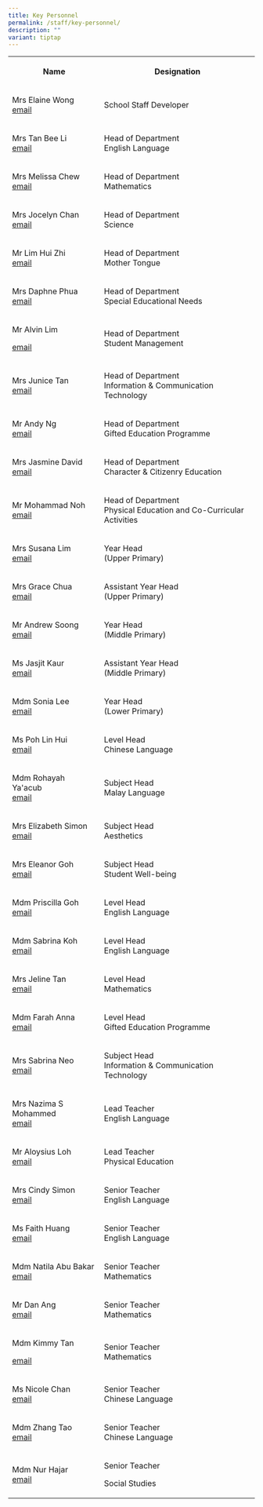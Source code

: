 ```yaml
---
title: Key Personnel
permalink: /staff/key-personnel/
description: ""
variant: tiptap
---
```

<table style="minWidth: 50px">
<colgroup>
<col>
<col>
</colgroup>
<tbody>
<tr>
<th rowspan="1" colspan="1">
<p><strong>Name</strong>
</p>
</th>
<th rowspan="1" colspan="1">
<p><strong>Designation</strong>
</p>
</th>
</tr>
<tr>
<td rowspan="1" colspan="1">
<p>Mrs Elaine Wong
<br><a href="mailto:lam_hui_ern_elaine@schools.gov.sg" rel="noopener noreferrer nofollow" target="_blank">email</a>
</p>
</td>
<td rowspan="1" colspan="1">
<p>School Staff Developer</p>
</td>
</tr>
<tr>
<td rowspan="1" colspan="1">
<p>Mrs Tan Bee Li
<br><a href="mailto:yeu_bee_li@schools.gov.sg" rel="noopener noreferrer nofollow" target="_blank">email</a>
</p>
</td>
<td rowspan="1" colspan="1">
<p>Head of Department
<br>English Language</p>
</td>
</tr>
<tr>
<td rowspan="1" colspan="1">
<p>Mrs Melissa Chew
<br><a href="mailto:ng_mei_paoo_melissa@schools.gov.sg" rel="noopener noreferrer nofollow" target="_blank">email</a>
</p>
</td>
<td rowspan="1" colspan="1">
<p>Head of Department
<br>Mathematics</p>
</td>
</tr>
<tr>
<td rowspan="1" colspan="1">
<p>Mrs Jocelyn Chan
<br><a href="mailto:lin_xiuqin@schools.gov.sg" rel="noopener noreferrer nofollow" target="_blank">email</a>
</p>
</td>
<td rowspan="1" colspan="1">
<p>Head of Department
<br>Science</p>
</td>
</tr>
<tr>
<td rowspan="1" colspan="1">
<p>Mr Lim Hui Zhi
<br><a href="mailto:lim_hui_zhi@schools.gov.sg" rel="noopener noreferrer nofollow" target="_blank">email</a>
</p>
</td>
<td rowspan="1" colspan="1">
<p>Head of Department
<br>Mother Tongue</p>
</td>
</tr>
<tr>
<td rowspan="1" colspan="1">
<p>Mrs Daphne Phua
<br><a href="mailto:goh_siew_leng_daphne@schools.gov.sg" rel="noopener noreferrer nofollow" target="_blank">email</a>
</p>
</td>
<td rowspan="1" colspan="1">
<p>Head of Department
<br>Special Educational Needs</p>
</td>
</tr>
<tr>
<td rowspan="1" colspan="1">
<p>Mr Alvin Lim</p>
<p><a href="mailto:alvin_lim_hsu_jin@schools.gov.sg" rel="noopener noreferrer nofollow" target="_blank">email</a>
</p>
</td>
<td rowspan="1" colspan="1">
<p>Head of Department
<br>Student Management</p>
</td>
</tr>
<tr>
<td rowspan="1" colspan="1">
<p>Mrs Junice Tan
<br><a href="mailto:teo_kwee_siang@schools.gov.sg" rel="noopener noreferrer nofollow" target="_blank">email</a>
</p>
</td>
<td rowspan="1" colspan="1">
<p>Head of Department
<br>Information &amp; Communication Technology</p>
</td>
</tr>
<tr>
<td rowspan="1" colspan="1">
<p>Mr Andy Ng
<br><a href="mailto:ng_ding_xuan@schools.gov.sg" rel="noopener noreferrer nofollow" target="_blank">email</a>
</p>
</td>
<td rowspan="1" colspan="1">
<p>Head of Department
<br>Gifted Education Programme</p>
</td>
</tr>
<tr>
<td rowspan="1" colspan="1">
<p>Mrs Jasmine David
<br><a href="mailto:lim_li_shi_jasmine@schools.gov.sg" rel="noopener noreferrer nofollow" target="_blank">email</a>
</p>
</td>
<td rowspan="1" colspan="1">
<p>Head of Department
<br>Character &amp; Citizenry Education</p>
</td>
</tr>
<tr>
<td rowspan="1" colspan="1">
<p>Mr Mohammad Noh
<br><a href="mailto:mohammad_noh_jaffri@schools.gov.sg" rel="noopener noreferrer nofollow" target="_blank">email</a>
</p>
</td>
<td rowspan="1" colspan="1">
<p>Head of Department
<br>Physical Education and Co-Curricular Activities</p>
</td>
</tr>
<tr>
<td rowspan="1" colspan="1">
<p>Mrs Susana Lim
<br><a href="mailto:lim_siok_fun_susana@schools.gov.sg" rel="noopener noreferrer nofollow" target="_blank">email</a>
</p>
</td>
<td rowspan="1" colspan="1">
<p>Year Head
<br>(Upper Primary)</p>
</td>
</tr>
<tr>
<td rowspan="1" colspan="1">
<p>Mrs Grace Chua
<br><a href="mailto:chua_wee_leng@schools.gov.sg" rel="noopener noreferrer nofollow" target="_blank">email</a>
</p>
</td>
<td rowspan="1" colspan="1">
<p>Assistant Year Head
<br>(Upper Primary)</p>
</td>
</tr>
<tr>
<td rowspan="1" colspan="1">
<p>Mr Andrew Soong
<br><a href="mailto:soong_kheng_fah_andrew@schools.gov.sg" rel="noopener noreferrer nofollow" target="_blank">email</a>
</p>
</td>
<td rowspan="1" colspan="1">
<p>Year Head
<br>(Middle Primary)</p>
</td>
</tr>
<tr>
<td rowspan="1" colspan="1">
<p>Ms Jasjit Kaur
<br><a href="mailto:jasjit_kaur_ranjit_singh@schools.gov.sg" rel="noopener noreferrer nofollow" target="_blank">email</a>
</p>
</td>
<td rowspan="1" colspan="1">
<p>Assistant Year Head
<br>(Middle Primary)</p>
</td>
</tr>
<tr>
<td rowspan="1" colspan="1">
<p>Mdm Sonia Lee
<br><a href="mailto:lee_sock_ping@schools.gov.sg" rel="noopener noreferrer nofollow" target="_blank">email</a>
</p>
</td>
<td rowspan="1" colspan="1">
<p>Year Head
<br>(Lower Primary)</p>
</td>
</tr>
<tr>
<td rowspan="1" colspan="1">
<p>Ms Poh Lin Hui
<br><a href="mailto:poh_lin_hui@schools.gov.sg" rel="noopener noreferrer nofollow" target="_blank">email</a>
</p>
</td>
<td rowspan="1" colspan="1">
<p>Level Head
<br>Chinese Language</p>
</td>
</tr>
<tr>
<td rowspan="1" colspan="1">
<p>Mdm Rohayah Ya'acub
<br><a href="mailto:rohayah_yaacub@schools.gov.sg" rel="noopener noreferrer nofollow" target="_blank">email</a>
</p>
</td>
<td rowspan="1" colspan="1">
<p>Subject Head
<br>Malay Language</p>
</td>
</tr>
<tr>
<td rowspan="1" colspan="1">
<p>Mrs Elizabeth Simon
<br><a href="mailto:elizabeth_simon@schools.gov.sg" rel="noopener noreferrer nofollow" target="_blank">email</a>
</p>
</td>
<td rowspan="1" colspan="1">
<p>Subject Head
<br>Aesthetics</p>
</td>
</tr>
<tr>
<td rowspan="1" colspan="1">
<p>Mrs Eleanor Goh
<br><a href="mailto:eleanor_goh@schools.gov.sg" rel="noopener noreferrer nofollow" target="_blank">email</a>
</p>
</td>
<td rowspan="1" colspan="1">
<p>Subject Head
<br>Student Well-being</p>
</td>
</tr>
<tr>
<td rowspan="1" colspan="1">
<p>Mdm Priscilla Goh
<br><a href="mailto:goh_hwi_ping@schools.gov.sg" rel="noopener noreferrer nofollow" target="_blank">email</a>
</p>
</td>
<td rowspan="1" colspan="1">
<p>Level Head
<br>English Language</p>
</td>
</tr>
<tr>
<td rowspan="1" colspan="1">
<p>Mdm Sabrina Koh
<br><a href="mailto:koh_rui_en_sabrina@schools.gov.sg" rel="noopener noreferrer nofollow" target="_blank">email</a>
</p>
</td>
<td rowspan="1" colspan="1">
<p>Level Head
<br>English Language</p>
</td>
</tr>
<tr>
<td rowspan="1" colspan="1">
<p>Mrs Jeline Tan
<br><a href="mailto:ng_lay_yen_a@schools.gov.sg" rel="noopener noreferrer nofollow" target="_blank">email</a>
</p>
</td>
<td rowspan="1" colspan="1">
<p>Level Head
<br>Mathematics</p>
</td>
</tr>
<tr>
<td rowspan="1" colspan="1">
<p>Mdm Farah Anna
<br><a href="mailto:farah_anna_mohamed@schools.gov.sg" rel="noopener noreferrer nofollow" target="_blank">email</a>
</p>
</td>
<td rowspan="1" colspan="1">
<p>Level Head
<br>Gifted Education Programme</p>
</td>
</tr>
<tr>
<td rowspan="1" colspan="1">
<p>Mrs Sabrina Neo
<br><a href="mailto:seah_jia_fen_sabrina@schools.gov.sg" rel="noopener noreferrer nofollow" target="_blank">email</a>
</p>
</td>
<td rowspan="1" colspan="1">
<p>Subject Head
<br>Information &amp; Communication
<br>Technology</p>
</td>
</tr>
<tr>
<td rowspan="1" colspan="1">
<p>Mrs Nazima S Mohammed
<br><a href="mailto:nazima_shaik_mohammed@schools.gov.sg" rel="noopener noreferrer nofollow" target="_blank">email</a>
</p>
</td>
<td rowspan="1" colspan="1">
<p>Lead Teacher
<br>English Language</p>
</td>
</tr>
<tr>
<td rowspan="1" colspan="1">
<p>Mr Aloysius Loh
<br><a href="mailto:loh_yun_kong@schools.gov.sg" rel="noopener noreferrer nofollow" target="_blank">email</a>
</p>
</td>
<td rowspan="1" colspan="1">
<p>Lead Teacher
<br>Physical Education
<br>
</p>
</td>
</tr>
<tr>
<td rowspan="1" colspan="1">
<p>Mrs Cindy Simon
<br><a href="mailto:simon_chin_see_cindy@schools.gov.sg" rel="noopener noreferrer nofollow" target="_blank">email</a>
</p>
</td>
<td rowspan="1" colspan="1">
<p>Senior Teacher
<br>English Language</p>
</td>
</tr>
<tr>
<td rowspan="1" colspan="1">
<p>Ms Faith Huang
<br><a href="mailto:huang_huiru_faith@schools.gov.sg" rel="noopener noreferrer nofollow" target="_blank">email</a>
</p>
</td>
<td rowspan="1" colspan="1">
<p>Senior Teacher
<br>English Language</p>
</td>
</tr>
<tr>
<td rowspan="1" colspan="1">
<p>Mdm Natila Abu Bakar
<br><a href="mailto:natila_abu_bakar@schools.gov.sg" rel="noopener noreferrer nofollow" target="_blank">email</a> 
<br>
</p>
</td>
<td rowspan="1" colspan="1">
<p>Senior Teacher
<br>Mathematics</p>
</td>
</tr>
<tr>
<td rowspan="1" colspan="1">
<p>Mr Dan Ang
<br><a href="mailto:ang_kah_eng@schools.gov.sg" rel="noopener noreferrer nofollow" target="_blank">email</a>
</p>
</td>
<td rowspan="1" colspan="1">
<p>Senior Teacher
<br>Mathematics</p>
</td>
</tr>
<tr>
<td rowspan="1" colspan="1">
<p>Mdm Kimmy Tan</p>
<p><a href="mailto:tan_sue_ling_kimmy@schools.gov.sg" rel="noopener noreferrer nofollow" target="_blank">email</a>
</p>
</td>
<td rowspan="1" colspan="1">
<p>Senior Teacher
<br>Mathematics</p>
</td>
</tr>
<tr>
<td rowspan="1" colspan="1">
<p>Ms Nicole Chan
<br><a href="mailto:nicole_chan_poh_wan@schools.gov.sg" rel="noopener noreferrer nofollow" target="_blank">email</a>
</p>
</td>
<td rowspan="1" colspan="1">
<p>Senior Teacher
<br>Chinese Language</p>
</td>
</tr>
<tr>
<td rowspan="1" colspan="1">
<p>Mdm Zhang Tao
<br><a href="mailto:zhang_tao@schools.gov.sg" rel="noopener noreferrer nofollow" target="_blank">email</a>
</p>
</td>
<td rowspan="1" colspan="1">
<p>Senior Teacher
<br>Chinese Language</p>
</td>
</tr>
<tr>
<td rowspan="1" colspan="1">
<p>Mdm Nur Hajar
<br><a href="mailto:nur_hajar_abdul_samad@schools.gov.sg" rel="noopener noreferrer nofollow" target="_blank">email</a>
</p>
</td>
<td rowspan="1" colspan="1">
<p>Senior Teacher</p>
<p>Social Studies</p>
</td>
</tr>
</tbody>
</table>
<p></p>